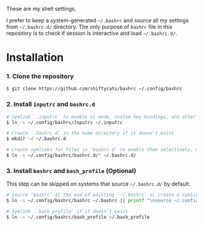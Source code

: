 These are my shell settings.

I prefer to keep a system-generated `~/.bashrc` and source all my settings from `~/.bashrc.d/` directory.
The only purpose of `bashrc` file in this repository is to check if session is interactive and load `~/.bashrc.d/`. 

# Installation

### 1. Clone the repository
```sh
$ git clone https://github.com/shiftycats/bashrc ~/.config/bashrc
```

### 2. Install `inputrc` and `bashrc.d`
```sh
# Symlink `.inputrc` to enable Vi mode, custom key bindings, and other GNU Readline settings
$ ln -s ~/.config/bashrc/inputrc ~/.inputrc

# Create `.bashrc.d` in the home directory if it doesn't exist
$ mkdir -d ~/.bashrc.d

# Create symlinks for files in `bashrc.d` to enable them selectively, or enable everything by running:
$ ln -s ~/.config/bashrc/bashrc.d/* ~/.bashrc.d/
```

### 3. Install `bashrc` and `bash_profile` (Optional)

This step can be skipped on systems that source `~/.bashrc.d/` by default.
```sh
# Source `bashrc` at the end of existing `~/.bashrc` or create a symlink if `~/.bashrc` doesn't exist
$ ln -s ~/.config/bashrc/bashrc ~/.bashrc || printf "\nsource ~/.config/bashrc/bashrc\n" >> ~/.bashrc

# Symlink `.bash_profile` if it doesn't exist
$ ln -s ~/.config/bashrc/bash_profile ~/.bash_profile
```
